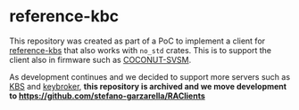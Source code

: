 # reference-kbc

This repository was created as part of a PoC to implement a client for
[reference-kbs](https://github.com/virtee/reference-kbs) that also works with
`no_std` crates. This is to support the client also in firmware such as
[COCONUT-SVSM](https://github.com/coconut-svsm/svsm).

As development continues and we decided to support more servers such as
[KBS](https://github.com/confidential-containers/kbs/) and
[keybroker](https://github.com/tylerfanelli/keybroker),
**this repository is archived and we move development to
https://github.com/stefano-garzarella/RAClients**
